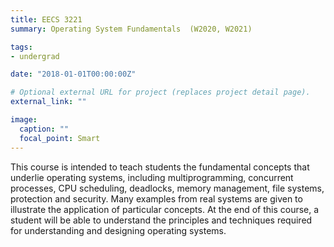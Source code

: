 ```yaml
---
title: EECS 3221
summary: Operating System Fundamentals  (W2020, W2021)

tags:
- undergrad

date: "2018-01-01T00:00:00Z"

# Optional external URL for project (replaces project detail page).
external_link: ""

image:
  caption: ""
  focal_point: Smart
---
```


This course is intended to teach students the fundamental concepts that underlie operating systems, including 
multiprogramming, concurrent processes, CPU scheduling, deadlocks, memory management, file systems, protection and 
security. Many examples from real systems are given to illustrate the application of particular concepts. At the end of 
this course, a student will be able to understand the principles and techniques required for understanding and designing 
operating systems.
